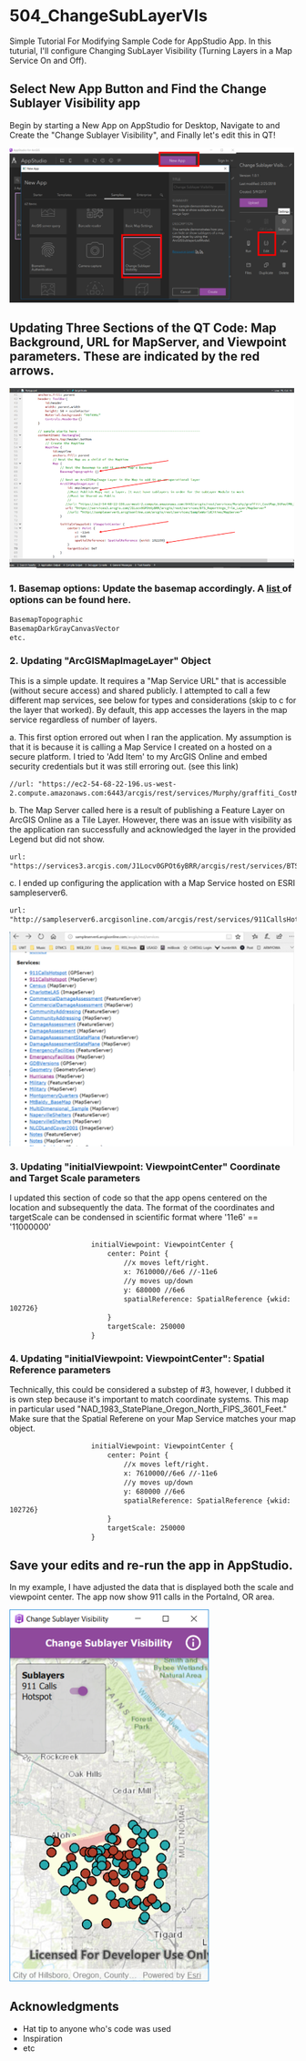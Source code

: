# 504_ChangeSubLayerVIs
Simple Tutorial For Modifying Sample Code for AppStudio App. In this tuturial, I'll configure Changing SubLayer Visibility (Turning Layers in a Map Service On and Off).

## Select New App Button and Find the Change Sublayer Visibility app 

Begin by starting a New App on AppStudio for Desktop, Navigate to and Create the "Change Sublayer Visibility", and Finally let's edit this in QT!

<img src= "images/arcgisAppStudio1.png" width = "500">

## Updating Three Sections of the QT Code: Map Background, URL for MapServer, and Viewpoint parameters. These are indicated by the red arrows. 

<img src= "images/qmlCodeSample.png" width = "500">

### 1. Basemap options: Update the basemap accordingly. A <a href = "https://developers.arcgis.com/qt/latest/qml/api-reference/qml-esri-arcgisruntime-basemap.html" target = "_blank"> list </a> of options can be found here. 

```
BasemapTopographic
BasemapDarkGrayCanvasVector
etc.
```

### 2. Updating "ArcGISMapImageLayer" Object

This is a simple update. It requires a "Map Service URL" that is accessible (without secure access) and shared publicly. I attempted to call a few different map services, see below for types and considerations (skip to c for the layer that worked). By default, this app accesses the layers in the map service regardless of number of layers. 

a. This first option errored out when I ran the application. My assumption is that it is because it is calling a Map Service I created on a hosted on a secure platform. I tried to 'Add Item' to my ArcGIS Online and embed security credentials but it was still erroring out. (see this link)
```
//url: "https://ec2-54-68-22-196.us-west-2.compute.amazonaws.com:6443/arcgis/rest/services/Murphy/graffiti_CostMap_StPaulMN_2015/MapServer"
```

b. The Map Server called here is a result of publishing a Feature Layer on ArcGIS Online as a Tile Layer. However, there was an issue with visibility as the application ran successfully and acknowledged the layer in the provided Legend but did not show. 

```
url: "https://services3.arcgis.com/J1Locv0GPOt6yBRR/arcgis/rest/services/BTS_Reportings_Tile_Layer/MapServer"
```
c. I ended up configuring the application with a Map Service hosted on ESRI sampleserver6. 
```
url: "http://sampleserver6.arcgisonline.com/arcgis/rest/services/911CallsHotspot/MapServer"
```
<img src= "images/mapServerOptions.png" width = "500">


### 3. Updating "initialViewpoint: ViewpointCenter" Coordinate and Target Scale parameters

I updated this section of code so that the app opens centered on the location and subsequently the data. The format of the coordinates and targetScale can be condensed in scientific format where '11e6' == '11000000'

```
                    initialViewpoint: ViewpointCenter {
                        center: Point {
                            //x moves left/right. 
                            x: 7610000//6e6 //-11e6
                            //y moves up/down
                            y: 680000 //6e6
                            spatialReference: SpatialReference {wkid: 102726}
                        }
                        targetScale: 250000
                    }
```
### 4. Updating "initialViewpoint: ViewpointCenter": Spatial Reference parameters

Technically, this could be considered a substep of #3, however, I dubbed it is own step because it's important to match coordinate systems. This map in particular used "NAD_1983_StatePlane_Oregon_North_FIPS_3601_Feet." Make sure that the Spatial Referene on your Map Service matches your map object.

```
                    initialViewpoint: ViewpointCenter {
                        center: Point {
                            //x moves left/right. 
                            x: 7610000//6e6 //-11e6
                            //y moves up/down
                            y: 680000 //6e6
                            spatialReference: SpatialReference {wkid: 102726}
                        }
                        targetScale: 250000
                    }
```
## Save your edits and re-run the app in AppStudio.
In my example, I have adjusted the data that is displayed both the scale and viewpoint center. The app now show 911 calls in the Portalnd, OR area. 

<img src= "images/911HotSpotsApp.png" width = "350">



## Acknowledgments

* Hat tip to anyone who's code was used
* Inspiration
* etc
